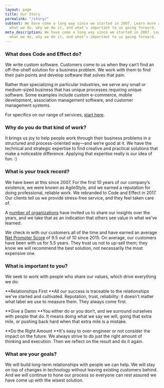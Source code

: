 ```yaml
---
layout: page
title: Our Story
permalink: "/story/"
subtext: We have come a long way since we started in 2007. Learn more about
  what we do, why we do it, and what's important to us going forward.
meta_description: We have come a long way since we started in 2007. Learn more about
  what we do, why we do it, and what's important to us going forward.
---
```

### What does Code and Effect do?

We write custom software. Customers come to us when they can’t find an off-the-shelf solution for a business problem. We work with them to find their pain points and develop software that solves that pain.

Rather than specializing in particular industries, we serve any small or medium-sized business that has unique processes requiring unique software. Some examples include custom e-commerce, mobile development, association management software, and customer management systems.

For specifics on our range of services, [start here](https://codeandeffect.com/consulting/).

### Why do you do that kind of work?

It brings us joy to help people work through their business problems in a structured and process-oriented way—and we’re good at it. We have the technical and strategic expertise to find creative and practical solutions that make a noticeable difference. Applying that expertise really is our idea of fun. :)

### What is your track record?

We have been at this since 2007. For the first 10 years of our company’s existence, we were known as AgileStyle, and we earned a reputation for doing professional, reliable work. We rebranded to Code and Effect in 2017. Our clients tell us we provide stress-free service, and they feel taken care of.

A [number of organizations](https://codeandeffect.com/speaking/) have invited us to share our insights over the years, and we take that as an indication that others see value in what we’ve learned.

We check in with our customers all of the time and have earned an average [Net Promoter Score](https://en.wikipedia.org/wiki/Net_Promoter) of 9.5 out of 10 since 2015. On average, our customers have been with us for 5.5 years. They trust us not to up-sell them; they know we will recommend the best solution, not necessarily the most expensive one.

### What is important to you?

We seek to work with people who share our values, which drive everything we do:

**Relationships First
**All our success is traceable to the relationships we've started and cultivated. Reputation, trust, reliability: it doesn't matter what label we use to measure them. They always come first.

**Give a Damn
**You either do or you don’t, and we surround ourselves with people that do. It means doing what we say we will, going that extra mile, or pushing back hard when that extra mile is a mistake.

**Do the Right Amount
**It's easy to over-engineer or not consider the impact on the future. We always strive to do just the right amount of thinking and execution. Then we reflect on the result and do it again.

### What are your goals?

We will build long-term relationships with people we can help. We will stay on top of changes in technology without leaving existing customers behind. And we will continue to hone our process so everyone can rest assured we have come up with the wisest solution.
